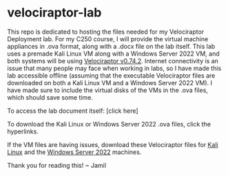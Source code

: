 # velociraptor-lab

This repo is dedicated to hosting the files needed for my Velociraptor Deployment lab. For my C250 course, I will provide the virtual machine appliances in .ova format, along with a .docx file on the lab itself. This lab uses a premade Kali Linux VM along with a Windows Server 2022 VM, and both systems will be using [Velociraptor v0.74.2](https://github.com/Velocidex/velociraptor/releases/tag/v0.74). Internet connectivity is an issue that many people may face when working in labs, so I have made this lab accessible offline (assuming that the executable Velociraptor files are downloaded on both a Kali Linux VM and a Windows Server 2022 VM). I have made sure to include the virtual disks of the VMs in the .ova files, which should save some time. 

To access the lab document itself: [click here]

To download the Kali Linux or Windows Server 2022 .ova files, click the hyperlinks.

If the VM files are having issues, download these Velociraptor files for [Kali Linux](https://github.com/Velocidex/velociraptor/releases/download/v0.74/velociraptor-v0.74.2-linux-arm64) and the [Windows Server 2022](https://github.com/Velocidex/velociraptor/releases/download/v0.74/velociraptor-v0.74.2-windows-amd64.exe) machines. 

Thank you for reading this! ~ Jamil
